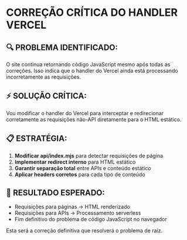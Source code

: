 # CORREÇÃO CRÍTICA DO HANDLER VERCEL

## 🔍 **PROBLEMA IDENTIFICADO:**
O site continua retornando código JavaScript mesmo após todas as correções. Isso indica que o handler do Vercel ainda está processando incorretamente as requisições.

## ⚡ **SOLUÇÃO CRÍTICA:**
Vou modificar o handler do Vercel para interceptar e redirecionar corretamente as requisições não-API diretamente para o HTML estático.

## 📋 **ESTRATÉGIA:**
1. **Modificar api/index.mjs** para detectar requisições de página
2. **Implementar redirect interno** para HTML estático
3. **Garantir separação total** entre APIs e conteúdo estático
4. **Aplicar headers corretos** para cada tipo de conteúdo

## 🎯 **RESULTADO ESPERADO:**
- Requisições para páginas → HTML renderizado
- Requisições para APIs → Processamento serverless
- Fim definitivo do problema de código JavaScript no navegador

Esta será a correção definitiva que resolverá o problema de raiz.
